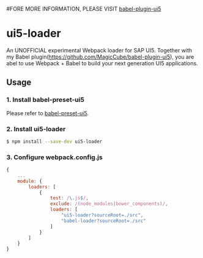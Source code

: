 #FORE MORE INFORMATION, PLEASE VISIT
[babel-plugin-ui5](https://github.com/MagicCube/babel-plugin-ui5)






# ui5-loader
An UNOFFICIAL experimental Webpack loader for SAP UI5. Together with my Babel
plugin(https://github.com/MagicCube/babel-plugin-ui5), you are abel to use
Webpack + Babel to build your next generation UI5 applications.

## Usage
### 1. Install babel-preset-ui5
Please refer to [babel-preset-ui5](https://github.com/MagicCube/babel-preset-ui5).

### 2. Install ui5-loader
```sh
$ npm install --save-dev ui5-loader
```

### 3. Configure webpack.config.js
```javascript
{
    ...
    module: {
        loaders: [
            {
                test: /\.js$/,
                exclude: /(node_modules|bower_components)/,
                loaders: [
                    "ui5-loader?sourceRoot=./src",
                    "babel-loader?sourceRoot=./src"
                ]
            }
        ]
    }
}
```

